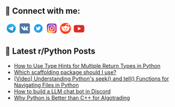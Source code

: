 ## 🔎 Connect with me:
[<img src="https://github.com/bullbesh/bullbesh/blob/main/images/Telegram.png" width="32" height="32" />](https://t.me/bullbesh)
[<img src="https://github.com/bullbesh/bullbesh/blob/main/images/VK.png" width="32" height="32" />](https://vk.com/bullbesh)
[<img src="https://github.com/bullbesh/bullbesh/blob/main/images/Twitter.png" width="32" height="32" />](https://twitter.com/bullbesh1)
[<img src="https://github.com/bullbesh/bullbesh/blob/main/images/Instagram.png" width="32" height="32" />](https://www.instagram.com/bullbesh)
[<img src="https://github.com/bullbesh/bullbesh/blob/main/images/Reddit.png" width="32" height="32" />](https://www.reddit.com/user/bullbesh)
[<img src="https://github.com/bullbesh/bullbesh/blob/main/images/YouTube.png" width="32" height="32" />](https://www.youtube.com/channel/UCtfjRs6uzgq5mfm8S06WTcg)

## 📕 Latest r/Python Posts
<!-- BLOG-POST-LIST:START -->
- [How to Use Type Hints for Multiple Return Types in Python](https://www.reddit.com/r/Python/comments/17kp6xg/how_to_use_type_hints_for_multiple_return_types/)
- [Which scaffolding package should I use?](https://www.reddit.com/r/Python/comments/17koxto/which_scaffolding_package_should_i_use/)
- [[Video] Understanding Python&#39;s seek&lpar;&rpar; and tell&lpar;&rpar; Functions for Navigating Files in Python](https://www.reddit.com/r/Python/comments/17knf5v/video_understanding_pythons_seek_and_tell/)
- [How to build a LLM chat bot in Discord](https://www.reddit.com/r/Python/comments/17kn02r/how_to_build_a_llm_chat_bot_in_discord/)
- [Why Python is Better than C++ for Algotrading](https://www.reddit.com/r/Python/comments/17kf1lr/why_python_is_better_than_c_for_algotrading/)
<!-- BLOG-POST-LIST:END -->
